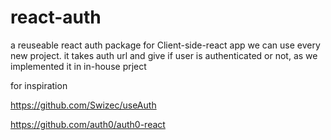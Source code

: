 # react-auth

a reuseable react auth package for Client-side-react app we can use every new project. 
it takes auth url and give if user is authenticated or not, as we implemented it in in-house prject 

for inspiration

https://github.com/Swizec/useAuth

https://github.com/auth0/auth0-react
